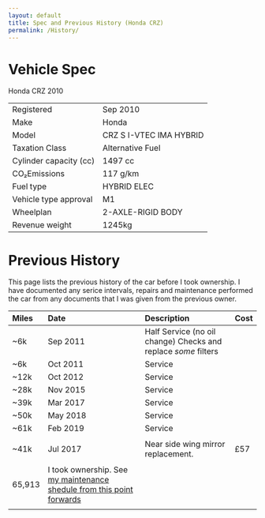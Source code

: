 ```yaml
---
layout: default
title: Spec and Previous History (Honda CRZ)
permalink: /History/
---
```


# Vehicle Spec

Honda CRZ 2010

|   |  | 
|:-------|:------------|
| Registered | Sep 2010 |  
| Make  | Honda |  
| Model | CRZ S I-VTEC IMA HYBRID  |  
| Taxation Class | Alternative Fuel  |  
| Cylinder capacity (cc) | 1497 cc     |
| CO₂Emissions           | 117 g/km    |
| Fuel type              | HYBRID ELEC |
| Vehicle type approval  | M1          |
| Wheelplan              | 2-AXLE-RIGID BODY |
| Revenue weight         | 1245kg |


# Previous History

This page lists the previous history of the car before I took ownership. 
I have documented any serice intervals, repairs and maintenance performed the car from any documents that I was given from the previous owner.


| Miles  | Date       | Description | Cost |
|:-------|:-----------|:------------|:-----|
| ~6k    | Sep 2011   | Half Service (no oil change) Checks and replace *some* filters |      |
| ~6k    | Oct 2011   | Service     |      |
| ~12k   | Oct 2012   | Service     |      |
| ~28k   | Nov 2015   | Service     |      |
| ~39k   | Mar 2017   | Service     |      |
| ~50k   | May 2018   | Service     |      |
| ~61k   | Feb 2019   | Service     |      |
| | | |
| ~41k | Jul 2017 | Near side wing mirror replacement. |  £57  |
| | | |
| 65,913 | I took ownership. See [my maintenance shedule from this point forwards](https://techmechgarage.github.io/HondaCRZ/Maintenance/) |    |
| | | |

